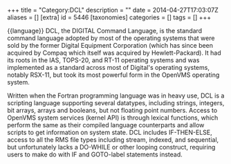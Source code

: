 +++
title = "Category:DCL"
description = ""
date = 2014-04-27T17:03:07Z
aliases = []
[extra]
id = 5446
[taxonomies]
categories = []
tags = []
+++

{{language}}
DCL, the DIGITAL Command Language, is the standard command language adopted by most of the operating systems that were sold by the former Digital Equipment Corporation (which has since been acquired by Compaq which itself was acquired by Hewlett-Packard). It had its roots in the IAS, TOPS-20, and RT-11 operating systems and was implemented as a standard across most of Digital's operating systems, notably RSX-11, but took its most powerful form in the OpenVMS operating system.

Written when the Fortran programming language was in heavy use, DCL is a scripting language supporting several datatypes, including strings, integers, bit arrays, arrays and booleans, but not floating point numbers. Access to OpenVMS system services (kernel API) is through lexical functions, which perform the same as their compiled language counterparts and allow scripts to get information on system state. DCL includes IF-THEN-ELSE, access to all the RMS file types including stream, indexed, and sequential, but unfortunately lacks a DO-WHILE or other looping construct, requiring users to make do with IF and GOTO-label statements instead.
